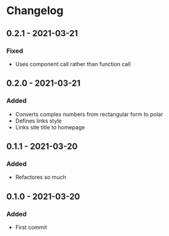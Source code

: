 # Changelog

## 0.2.1 - 2021-03-21
### Fixed
- Uses component call rather than function call

## 0.2.0 - 2021-03-21
### Added
- Converts complex numbers from rectangular form to polar
- Defines links style
- Links site title to homepage

## 0.1.1 - 2021-03-20
### Added
- Refactores so much

## 0.1.0 - 2021-03-20
### Added
- First commit